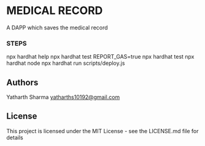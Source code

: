 # MEDICAL RECORD 
A DAPP which saves the medical record

### STEPS

npx hardhat help
npx hardhat test
REPORT_GAS=true npx hardhat test
npx hardhat node
npx hardhat run scripts/deploy.js


## Authors
Yatharth Sharma
yatharths10192@gmail.com

## License

This project is licensed under the MIT License - see the LICENSE.md file for details
